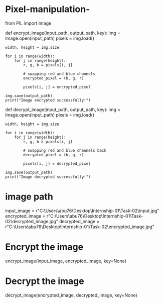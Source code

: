 # Pixel-manipulation-
from PIL import Image

def encrypt_image(input_path, output_path, key):
    img = Image.open(input_path)
    pixels = img.load()

    width, height = img.size

    for i in range(width):
        for j in range(height):
            r, g, b = pixels[i, j]

            # swapping red and blue channels
            encrypted_pixel = (b, g, r)

            pixels[i, j] = encrypted_pixel

    img.save(output_path)
    print("Image encrypted successfully!")

def decrypt_image(input_path, output_path, key):
    img = Image.open(input_path)
    pixels = img.load()

    width, height = img.size

    for i in range(width):
        for j in range(height):
            r, g, b = pixels[i, j]

            # swapping red and blue channels back
            decrypted_pixel = (b, g, r)

            pixels[i, j] = decrypted_pixel

    img.save(output_path)
    print("Image decrypted successfully!")

 # image path
input_image = r"C:\Users\abu76\Desktop\Internship-01\Task-02\input.jpg"
encrypted_image = r"C:\Users\abu76\Desktop\Internship-01\Task-02\decrypted_image.jpg"
decrypted_image = r"C:\Users\abu76\Desktop\Internship-01\Task-02\encrypted_image.jpg"


# Encrypt the image
encrypt_image(input_image, encrypted_image, key=None)

# Decrypt the image
decrypt_image(encrypted_image, decrypted_image, key=None)
